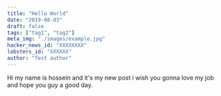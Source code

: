 ```yaml
---
title: "Hello World"
date: "2019-08-03"
draft: false
tags: ["tag1", "tag2"]
meta_img: "./images/example.jpg"
hacker_news_id: "XXXXXXXX"
lobsters_id: "XXXXXX"
author: "Test author"
---
```


Hi my name is hossein and it's my new post i wish you gonna love my job and hope you guy a good day.